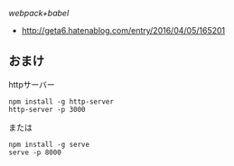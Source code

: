 
*webpack+babel*

- http://geta6.hatenablog.com/entry/2016/04/05/165201


## おまけ

httpサーバー

```
npm install -g http-server
http-server -p 3000
```

または

```
npm install -g serve
serve -p 8000
```
